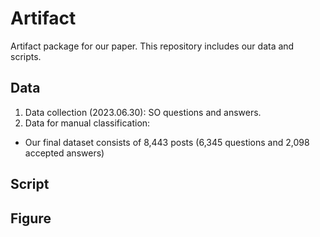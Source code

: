 # Artifact
Artifact package for our paper. This repository includes our data and scripts.

## Data
1. Data collection (2023.06.30): SO questions and answers.
2. Data for manual classification:
- Our final dataset consists of 8,443 posts (6,345 questions and 2,098 accepted answers)

## Script

## Figure
   

